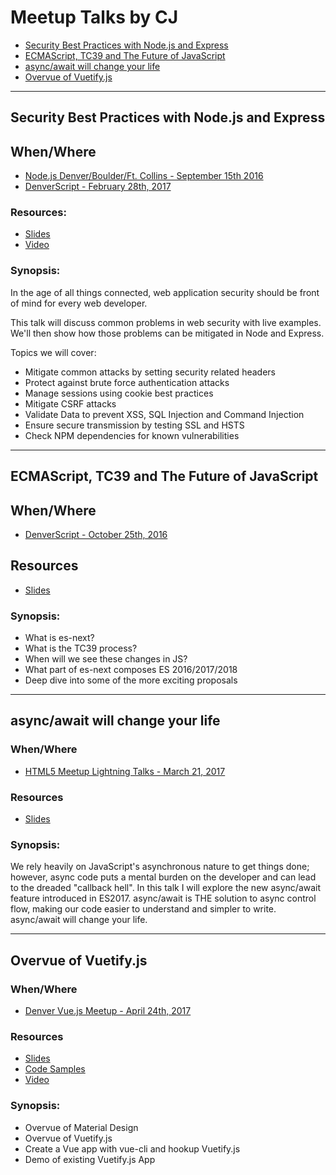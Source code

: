# Meetup Talks by CJ

* [Security Best Practices with Node.js and Express](https://github.com/w3cj/meetup-talks/blob/master/README.md#security-best-practices-with-nodejs-and-express)
* [ECMAScript, TC39 and The Future of JavaScript](https://github.com/w3cj/meetup-talks/blob/master/README.md#ecmascript-tc39-and-the-future-of-javascript)
* [async/await will change your life](https://github.com/w3cj/meetup-talks/blob/master/README.md#asyncawait-will-change-your-life)
* [Overvue of Vuetify.js](https://github.com/w3cj/meetup-talks/blob/master/README.md#overvue-of-vuetifyjs)

---

## Security Best Practices with Node.js and Express

## When/Where
* [Node.js Denver/Boulder/Ft. Collins - September 15th 2016](https://www.meetup.com/Node-js-Denver-Boulder/events/233821739/)
* [DenverScript - February 28th, 2017](https://www.meetup.com/DenverScript/events/236644665/)

### Resources:
* [Slides](https://github.com/w3cj/node-security)
* [Video](https://www.youtube.com/watch?v=qBLgykeA3Mo)

### Synopsis:
In the age of all things connected, web application security should be front of mind for every web developer.

This talk will discuss common problems in web security with live examples. We'll then show how those problems can be mitigated in Node and Express.

Topics we will cover:

* Mitigate common attacks by setting security related headers
* Protect against brute force authentication attacks
* Manage sessions using cookie best practices
* Mitigate CSRF attacks
* Validate Data to prevent XSS, SQL Injection and Command Injection
* Ensure secure transmission by testing SSL and HSTS
* Check NPM dependencies for known vulnerabilities

---

## ECMAScript, TC39 and The Future of JavaScript

## When/Where
* [DenverScript - October 25th, 2016](https://www.meetup.com/DenverScript/events/233376991/)

## Resources
* [Slides](https://github.com/w3cj/es-explained)

### Synopsis:
* What is es-next?
* What is the TC39 process?
* When will we see these changes in JS?
* What part of es-next composes ES 2016/2017/2018
* Deep dive into some of the more exciting proposals

---

## async/await will change your life

### When/Where
* [HTML5 Meetup Lightning Talks - March 21, 2017](https://www.meetup.com/HTML5-Denver-Users-Group/events/236691464/)

### Resources
* [Slides](https://gist.github.com/w3cj/823a94768cd6bfa6bc70ed4aa0858e09)

### Synopsis:
We rely heavily on JavaScript's asynchronous nature to get things done; however, async code puts a mental burden on the developer and can lead to the dreaded "callback hell". In this talk I will explore the new async/await feature introduced in ES2017. async/await is THE solution to async control flow, making our code easier to understand and simpler to write. async/await will change your life.

---

## Overvue of Vuetify.js 

### When/Where
* [Denver Vue.js Meetup - April 24th, 2017](https://www.meetup.com/Denver-Vue-js-Meetup/events/239140427/)

### Resources
* [Slides](https://git.io/intro-vuetify)
* [Code Samples](https://git.io/intro-vuetify-code)
* [Video](https://www.youtube.com/watch?v=HHw3-200PYg)

### Synopsis:
* Overvue of Material Design
* Overvue of Vuetify.js
* Create a Vue app with vue-cli and hookup Vuetify.js
* Demo of existing Vuetify.js App
